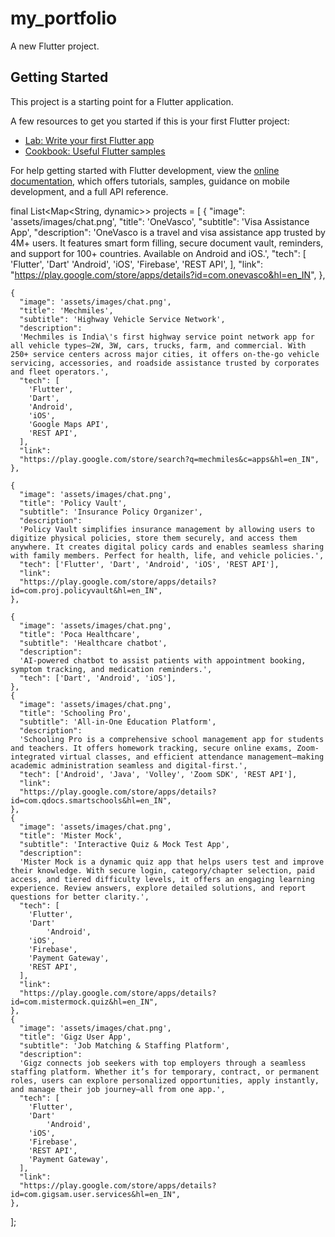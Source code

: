 # my_portfolio

A new Flutter project.

## Getting Started

This project is a starting point for a Flutter application.

A few resources to get you started if this is your first Flutter project:

- [Lab: Write your first Flutter app](https://docs.flutter.dev/get-started/codelab)
- [Cookbook: Useful Flutter samples](https://docs.flutter.dev/cookbook)

For help getting started with Flutter development, view the
[online documentation](https://docs.flutter.dev/), which offers tutorials,
samples, guidance on mobile development, and a full API reference.


final List<Map<String, dynamic>> projects = [
{
"image": 'assets/images/chat.png',
"title": 'OneVasco',
"subtitle": 'Visa Assistance App',
"description":
'OneVasco is a travel and visa assistance app trusted by 4M+ users. It features smart form filling, secure document vault, reminders, and support for 100+ countries. Available on Android and iOS.',
"tech": [
'Flutter',
'Dart'
'Android',
'iOS',
'Firebase',
'REST API',
],
"link":
"https://play.google.com/store/apps/details?id=com.onevasco&hl=en_IN",
},

    {
      "image": 'assets/images/chat.png',
      "title": 'Mechmiles',
      "subtitle": 'Highway Vehicle Service Network',
      "description":
      'Mechmiles is India\'s first highway service point network app for all vehicle types—2W, 3W, cars, trucks, farm, and commercial. With 250+ service centers across major cities, it offers on-the-go vehicle servicing, accessories, and roadside assistance trusted by corporates and fleet operators.',
      "tech": [
        'Flutter',
        'Dart',
        'Android',
        'iOS',
        'Google Maps API',
        'REST API',
      ],
      "link":
      "https://play.google.com/store/search?q=mechmiles&c=apps&hl=en_IN",
    },

    {
      "image": 'assets/images/chat.png',
      "title": 'Policy Vault',
      "subtitle": 'Insurance Policy Organizer',
      "description":
      'Policy Vault simplifies insurance management by allowing users to digitize physical policies, store them securely, and access them anywhere. It creates digital policy cards and enables seamless sharing with family members. Perfect for health, life, and vehicle policies.',
      "tech": ['Flutter', 'Dart', 'Android', 'iOS', 'REST API'],
      "link":
      "https://play.google.com/store/apps/details?id=com.proj.policyvault&hl=en_IN",
    },

    {
      "image": 'assets/images/chat.png',
      "title": 'Poca Healthcare',
      "subtitle": 'Healthcare chatbot',
      "description":
      'AI-powered chatbot to assist patients with appointment booking, symptom tracking, and medication reminders.',
      "tech": ['Dart', 'Android', 'iOS'],
    },
    {
      "image": 'assets/images/chat.png',
      "title": 'Schooling Pro',
      "subtitle": 'All-in-One Education Platform',
      "description":
      'Schooling Pro is a comprehensive school management app for students and teachers. It offers homework tracking, secure online exams, Zoom-integrated virtual classes, and efficient attendance management—making academic administration seamless and digital-first.',
      "tech": ['Android', 'Java', 'Volley', 'Zoom SDK', 'REST API'],
      "link":
      "https://play.google.com/store/apps/details?id=com.qdocs.smartschools&hl=en_IN",
    },
    {
      "image": 'assets/images/chat.png',
      "title": 'Mister Mock',
      "subtitle": 'Interactive Quiz & Mock Test App',
      "description":
      'Mister Mock is a dynamic quiz app that helps users test and improve their knowledge. With secure login, category/chapter selection, paid access, and tiered difficulty levels, it offers an engaging learning experience. Review answers, explore detailed solutions, and report questions for better clarity.',
      "tech": [
        'Flutter',
        'Dart'
            'Android',
        'iOS',
        'Firebase',
        'Payment Gateway',
        'REST API',
      ],
      "link":
      "https://play.google.com/store/apps/details?id=com.mistermock.quiz&hl=en_IN",
    },
    {
      "image": 'assets/images/chat.png',
      "title": 'Gigz User App',
      "subtitle": 'Job Matching & Staffing Platform',
      "description":
      'Gigz connects job seekers with top employers through a seamless staffing platform. Whether it’s for temporary, contract, or permanent roles, users can explore personalized opportunities, apply instantly, and manage their job journey—all from one app.',
      "tech": [
        'Flutter',
        'Dart'
            'Android',
        'iOS',
        'Firebase',
        'REST API',
        'Payment Gateway',
      ],
      "link":
      "https://play.google.com/store/apps/details?id=com.gigsam.user.services&hl=en_IN",
    },
];
